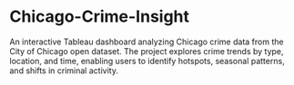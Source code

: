 # Chicago-Crime-Insight
An interactive Tableau dashboard analyzing Chicago crime data from the City of Chicago open dataset. The project explores crime trends by type, location, and time, enabling users to identify hotspots, seasonal patterns, and shifts in criminal activity.
